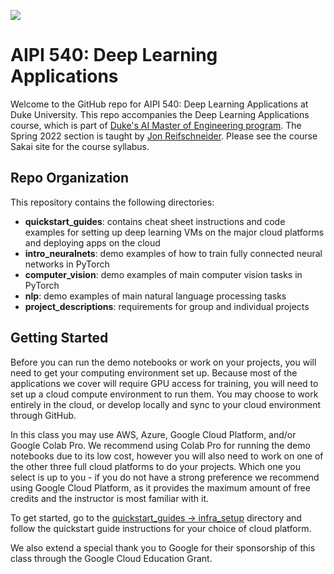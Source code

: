 ![](https://storage.googleapis.com/aipi_datasets/Duke-AIPI-Logo.png)

# AIPI 540: Deep Learning Applications 
Welcome to the GitHub repo for AIPI 540: Deep Learning Applications at Duke University.  This repo accompanies the Deep Learning Applications course, which is part of [Duke's AI Master of Engineering program](ai.meng.duke.edu).  The Spring 2022 section is taught by [Jon Reifschneider](https://ai.meng.duke.edu/faculty/jon-reifschneider).  Please see the course Sakai site for the course syllabus.

## Repo Organization
This repository contains the following directories:  
- **quickstart_guides**: contains cheat sheet instructions and code examples for setting up deep learning VMs on the major cloud platforms and deploying apps on the cloud  
- **intro_neuralnets**: demo examples of how to train fully connected neural networks in PyTorch  
- **computer_vision**: demo examples of main computer vision tasks in PyTorch  
- **nlp**: demo examples of main natural language processing tasks 
- **project_descriptions**: requirements for group and individual projects

## Getting Started
Before you can run the demo notebooks or work on your projects, you will need to get your computing environment set up.  Because most of the applications we cover will require GPU access for training, you will need to set up a cloud compute environment to run them.  You may choose to work entirely in the cloud, or develop locally and sync to your cloud environment through GitHub.

In this class you may use AWS, Azure, Google Cloud Platform, and/or Google Colab Pro.  We recommend using Colab Pro for running the demo notebooks due to its low cost, however you will also need to work on one of the other three full cloud platforms to do your projects.  Which one you select is up to you - if you do not have a strong preference we recommend using Google Cloud Platform, as it provides the maximum amount of free credits and the instructor is most familiar with it.

To get started, go to the [quickstart_guides -> infra_setup](https://github.com/AIPI540/AIPI540-Deep-Learning-Applications/tree/main/quickstart_guides/infra_setup) directory and follow the quickstart guide instructions for your choice of cloud platform.

We also extend a special thank you to Google for their sponsorship of this class through the Google Cloud Education Grant.







